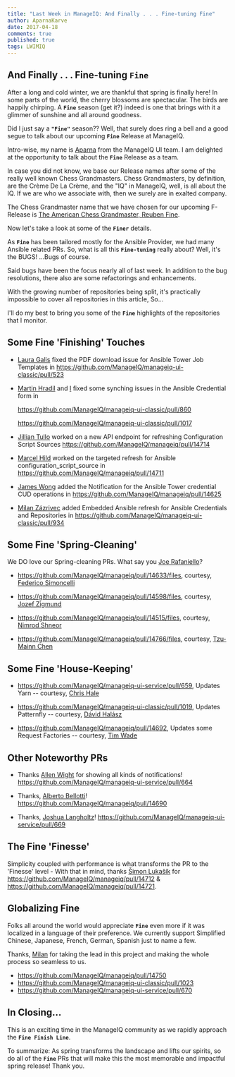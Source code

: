 ```yaml
---
title: "Last Week in ManageIQ: And Finally . . . Fine-tuning Fine"
author: AparnaKarve
date: 2017-04-18
comments: true
published: true
tags: LWIMIQ
---
```

## And Finally . . . Fine-tuning **`Fine`**

After a long and cold winter, we are thankful that spring is finally here! In some parts of the world, the cherry blossoms are spectacular. The birds are happily chirping. A **`Fine`** season (get it?) indeed is one that brings with it a glimmer of sunshine and all around goodness.

Did I just say a **`"Fine"`** season?? 
Well, that surely does ring a bell and a good segue to talk about our upcoming **`Fine`** Release at ManageIQ.

Intro-wise, my name is [Aparna](https://github.com/AparnaKarve) from the ManageIQ UI team. I am delighted at the opportunity to talk about the **`Fine`** Release as a team.

In case you did not know, we base our Release names after some of the really  well known Chess Grandmasters. Chess Grandmasters, by definition, are the Crème De La Crème, and the "IQ" in ManageIQ, well, is all about the IQ. If we are who we associate with, then we surely are in exalted company.

The Chess Grandmaster name that we have chosen for our upcoming F-Release is [The American Chess Grandmaster, Reuben Fine](https://en.wikipedia.org/wiki/Reuben_Fine).

Now let's take a look at some of the **`Finer`** details.

As **`Fine`** has been tailored mostly for the Ansible Provider, we had many Ansible related PRs. 
So, what is all this **`Fine-tuning`** really about? Well, it's the BUGS! ...Bugs of course.

Said bugs have been the focus nearly all of last week. In addition to the bug resolutions, there also are some refactorings and enhancements.

With the growing number of repositories being split, it's practically impossible to cover all repositories in this article, So...

I'll do my best to bring you some of the **`Fine`** highlights of the repositories that I monitor.


## Some Fine 'Finishing' Touches

- [Laura Galis](https://github.com/lgalis) fixed the PDF download issue for Ansible Tower Job Templates in https://github.com/ManageIQ/manageiq-ui-classic/pull/523

- [Martin Hradil](https://github.com/himdel) and [I](https://github.com/AparnaKarve) fixed some synching issues in the Ansible Credential form in 

   https://github.com/ManageIQ/manageiq-ui-classic/pull/860
 
   https://github.com/ManageIQ/manageiq-ui-classic/pull/1017

- [Jillian Tullo](https://github.com/jntullo) worked on a new API endpoint for refreshing Configuration Script Sources
https://github.com/ManageIQ/manageiq/pull/14714

- [Marcel Hild](https://github.com/durandom) worked on the targeted refresh for Ansible configuration_script_source in 
https://github.com/ManageIQ/manageiq/pull/14711

- [James Wong](https://github.com/jameswnl) added the Notification for the Ansible Tower credential CUD operations in https://github.com/ManageIQ/manageiq/pull/14625

- [Milan Zázrivec](https://github.com/mzazrivec) added Embedded Ansible refresh for Ansible Credentials and Repositories in https://github.com/ManageIQ/manageiq-ui-classic/pull/934


## Some Fine 'Spring-Cleaning'

 We DO love our Spring-cleaning PRs. What say you [Joe Rafaniello](https://github.com/jrafanie)? 


- https://github.com/ManageIQ/manageiq/pull/14633/files, courtesy, [Federico Simoncelli](https://github.com/simon3z)

- https://github.com/ManageIQ/manageiq/pull/14598/files, courtesy, [Jozef Zigmund](https://github.com/jzigmund)

- https://github.com/ManageIQ/manageiq/pull/14515/files, courtesy, [Nimrod Shneor](https://github.com/nimrodshn)

- https://github.com/ManageIQ/manageiq/pull/14766/files, courtesy, [Tzu-Mainn Chen](https://github.com/tzumainn)

## Some Fine 'House-Keeping'

- https://github.com/ManageIQ/manageiq-ui-service/pull/659, Updates Yarn -- courtesy, [Chris Hale](https://github.com/chalettu)

- https://github.com/ManageIQ/manageiq-ui-classic/pull/1019, Updates Patternfly -- courtesy, [Dávid Halász](https://github.com/skateman)

- https://github.com/ManageIQ/manageiq/pull/14692, Updates some Request Factories -- courtesy, [Tim Wade](https://github.com/imtayadeway)

## Other Noteworthy PRs

- Thanks [Allen Wight](https://github.com/ManageIQ/manageiq-ui-service/pull/664) for showing all kinds of notifications! https://github.com/ManageIQ/manageiq-ui-service/pull/664
 
- Thanks, [Alberto Bellotti](https://github.com/abellotti)! https://github.com/ManageIQ/manageiq/pull/14690
 
 - Thanks, [Joshua Langholtz](https://github.com/jjlangholtz)!  https://github.com/ManageIQ/manageiq-ui-service/pull/669


## The Fine 'Finesse'

Simplicity coupled with performance is what transforms the PR to the 'Finesse' level - With that in mind, thanks [Šimon Lukašík](https://github.com/isimluk) for https://github.com/ManageIQ/manageiq/pull/14712 & https://github.com/ManageIQ/manageiq/pull/14721.


## Globalizing Fine

Folks all around the world would appreciate **`Fine`** even more if it was localized in a language of their preference.  We currently support Simplified Chinese, Japanese, French, German, Spanish just to name a few. 

Thanks, [Milan](https://github.com/mzazrivec) for taking the lead in this project and making the whole process so seamless to us.
 - https://github.com/ManageIQ/manageiq/pull/14750
 - https://github.com/ManageIQ/manageiq-ui-classic/pull/1023
 - https://github.com/ManageIQ/manageiq-ui-service/pull/670
 
 
## In Closing...

This is an exciting time in the ManageIQ community as we rapidly approach the **`Fine Finish Line`**. 

To summarize: As spring transforms the landscape and lifts our spirits, so do all of the  **`Fine`** PRs that will make this the most memorable and impactful spring release! Thank you.
